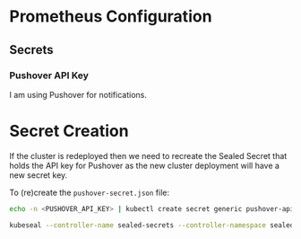 # Prometheus Configuration

## Secrets

### Pushover API Key

I am using Pushover for notifications.

# Secret Creation

If the cluster is redeployed then we need to recreate the Sealed Secret that holds the API key for Pushover as the new cluster deployment will have a new secret key.

To (re)create the `pushover-secret.json` file:

```sh
echo -n <PUSHOVER_API_KEY> | kubectl create secret generic pushover-api-key --dry-run=client --from-file=pushover-api-key=/dev/stdin -o json >apisecret.json

kubeseal --controller-name sealed-secrets --controller-namespace sealed-secrets --namespace monitoring --name pushover-api-key <apisecret.json >pushover-secret.json
```
